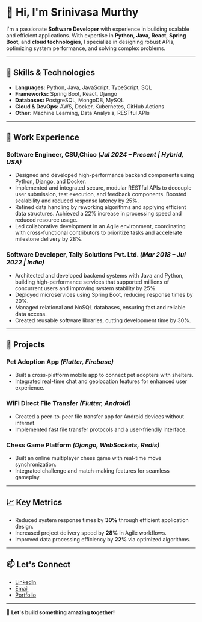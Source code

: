 # 👋 Hi, I'm Srinivasa Murthy

I'm a passionate **Software Developer** with experience in building scalable and efficient applications. With expertise in **Python**, **Java**, **React**, **Spring Boot**, and **cloud technologies**, I specialize in designing robust APIs, optimizing system performance, and solving complex problems. 

---

## 🌟 Skills & Technologies

- **Languages:** Python, Java, JavaScript, TypeScript, SQL
- **Frameworks:** Spring Boot, React, Django
- **Databases:** PostgreSQL, MongoDB, MySQL
- **Cloud & DevOps:** AWS, Docker, Kubernetes, GitHub Actions
- **Other:** Machine Learning, Data Analysis, RESTful APIs

---

## 💼 Work Experience

### **Software Engineer, CSU,Chico** *(Jul 2024 – Present | Hybrid, USA)*
- Designed and developed high-performance backend components using Python, Django, and Docker.
- Implemented and integrated secure, modular RESTful APIs to decouple user submission, test execution, and feedback components. Boosted scalability and reduced response latency by 25%.
- Refined data handling by reworking algorithms and applying efficient data structures. Achieved a 22% increase in processing speed and reduced resource usage.
- Led collaborative development in an Agile environment, coordinating with cross-functional contributors to prioritize tasks and accelerate milestone delivery by 28%.

### **Software Developer, Tally Solutions Pvt. Ltd.** *(Mar 2018 – Jul 2022 | India)*
- Architected and developed backend systems with Java and Python, building high-performance services that supported millions of concurrent users and improving system stability by 25%.
- Deployed microservices using Spring Boot, reducing response times by 20%.
- Managed relational and NoSQL databases, ensuring fast and reliable data access.
- Created reusable software libraries, cutting development time by 30%.

---

## 📂 Projects

### **Pet Adoption App** *(Flutter, Firebase)*
- Built a cross-platform mobile app to connect pet adopters with shelters.
- Integrated real-time chat and geolocation features for enhanced user experience.

### **WiFi Direct File Transfer** *(Flutter, Android)*
- Created a peer-to-peer file transfer app for Android devices without internet.
- Implemented fast file transfer protocols and a user-friendly interface.

### **Chess Game Platform** *(Django, WebSockets, Redis)*
- Built an online multiplayer chess game with real-time move synchronization.
- Integrated challenge and match-making features for seamless gameplay.

---

## 📈 Key Metrics

- Reduced system response times by **30%** through efficient application design.
- Increased project delivery speed by **28%** in Agile workflows.
- Improved data processing efficiency by **22%** via optimized algorithms.

---

## 📫 Let's Connect

- [LinkedIn](https://linkedin.com/in/srinivasa-murthy/)
- [Email](mailto:srinivasamurthyk1996@gmail.com)
- [Portfolio](https://www.srinivasa-murthy.com)

---

🚀 **Let's build something amazing together!**
